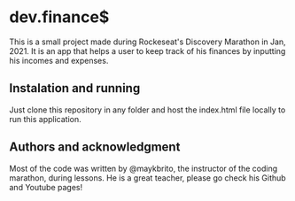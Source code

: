 # dev.finance$

This is a small project made during Rockeseat's Discovery Marathon in Jan, 2021.
It is an app that helps a user to keep track of his finances by inputting his incomes
and expenses.

## Instalation and running

Just clone this repository in any folder and host the index.html file locally to run
this application.

## Authors and acknowledgment

Most of the code was written by @maykbrito, the instructor of the coding marathon,
during lessons. He is a great teacher, please go check his Github and Youtube pages!